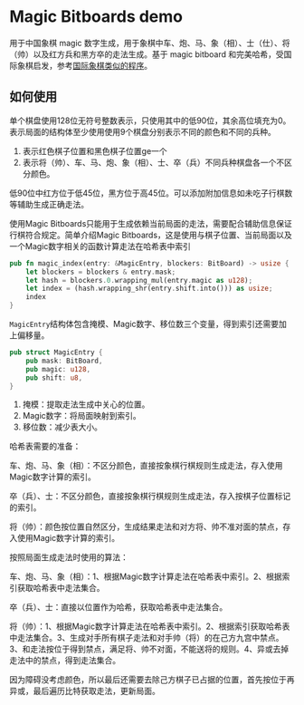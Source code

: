 # Magic Bitboards demo

用于中国象棋 magic 数字生成，用于象棋中车、炮、马、象（相）、士（仕）、将（帅）以及红方兵和黑方卒的走法生成。基于 magic bitboard 和完美哈希，受国际象棋启发，参考[国际象棋类似的程序](https://analog-hors.github.io/writing/magic-bitboards/)。

## 如何使用

单个棋盘使用128位无符号整数表示，只使用其中的低90位，其余高位填充为0。表示局面的结构体至少使用使用9个棋盘分别表示不同的颜色和不同的兵种。

1. 表示红色棋子位置和黑色棋子位置ge一个
2. 表示将（帅）、车、马、炮、象（相）、士、卒（兵）不同兵种棋盘各一个不区分颜色。

低90位中红方位于低45位，黑方位于高45位。可以添加附加信息如未吃子行棋数等辅助生成正确走法。

使用Magic Bitboards只能用于生成依赖当前局面的走法，需要配合辅助信息保证行棋符合规定。简单介绍Magic Bitboards，这是使用与棋子位置、当前局面以及一个Magic数字相关的函数计算走法在哈希表中索引

```rust
pub fn magic_index(entry: &MagicEntry, blockers: BitBoard) -> usize {
    let blockers = blockers & entry.mask;
    let hash = blockers.0.wrapping_mul(entry.magic as u128);
    let index = (hash.wrapping_shr(entry.shift.into())) as usize;
    index
}
```

`MagicEntry`结构体包含掩模、Magic数字、移位数三个变量，得到索引还需要加上偏移量。

```rust
pub struct MagicEntry {
    pub mask: BitBoard,
    pub magic: u128,
    pub shift: u8,
}
```

1. 掩模：提取走法生成中关心的位置。
2. Magic数字：将局面映射到索引。
3. 移位数：减少表大小。

哈希表需要的准备：

车、炮、马、象（相）：不区分颜色，直接按象棋行棋规则生成走法，存入使用Magic数字计算的索引。

卒（兵）、士：不区分颜色，直接按象棋行棋规则生成走法，存入按棋子位置标记的索引。

将（帅）：颜色按位置自然区分，生成结果走法和对方将、帅不准对面的禁点，存入使用Magic数字计算的索引。

按照局面生成走法时使用的算法：

车、炮、马、象（相）：1、根据Magic数字计算走法在哈希表中索引。2、根据索引获取哈希表中走法集合。

卒（兵）、士：直接以位置作为哈希，获取哈希表中走法集合。

将（帅）：1、根据Magic数字计算走法在哈希表中索引。2、根据索引获取哈希表中走法集合。3、生成对手所有棋子走法和对手帅（将）的在己方九宫中禁点。3、和走法按位于得到禁点，满足将、帅不对面，不能送将的规则。4、异或去掉走法中的禁点，得到走法集合。

因为障碍没考虑颜色，所以最后还需要去除己方棋子已占据的位置，首先按位于再异或，最后遍历比特获取走法，更新局面。
